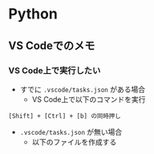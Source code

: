 # Python


## VS Codeでのメモ


### VS Code上で実行したい

+ すでに `.vscode/tasks.json` がある場合
    + VS Code上で以下のコマンドを実行

```
[Shift] + [Ctrl] + [b] の同時押し
```


+ `.vscode/tasks.json` が無い場合
    + 以下のファイルを作成する

```

```